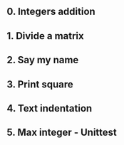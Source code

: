 ##  0\. Integers addition

##  1\. Divide a matrix

##  2\. Say my name

##  3\. Print square

##  4\. Text indentation

##  5\. Max integer - Unittest

